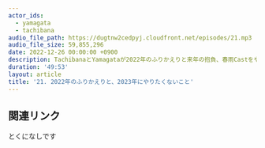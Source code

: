 ```yaml
---
actor_ids:
  - yamagata
  - tachibana
audio_file_path: https://dugtnw2cedpyj.cloudfront.net/episodes/21.mp3
audio_file_size: 59,855,296
date: 2022-12-26 00:00:00 +0900
description: TachibanaとYamagataが2022年のふりかえりと来年の抱負、春雨Castをやってみてどうだったかを話しました。
duration: '49:53'
layout: article
title: '21. 2022年のふりかえりと、2023年にやりたくないこと'
---
```


## 関連リンク

とくになしです
